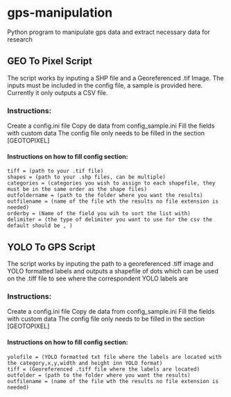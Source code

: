 # gps-manipulation
Python program to manipulate gps data and extract necessary data for research

## GEO To Pixel Script

The script works by inputing a SHP file and a Georeferenced .tif Image.  The inputs must be included in the config file, a sample is provided here.
Currently it only outputs a CSV file.

### Instructions:

Create a config.ini file
Copy de data from config_sample.ini
Fill the fields with custom data
The config file only needs to be filled in the section [GEOTOPIXEL]

#### Instructions on how to fill config section:
```
tiff = (path to your .tif file)
shapes = (path to your .shp files, can be multiple)
categories = (categories you wish to assign to each shapefile, they must be in the same order as the shape files)
outfoldername = (path to the folder where you want the results)
outfilename = (name of the file wth the results no file extension is needed)
orderby = (Name of the field you wih to sort the list with)
delimiter = (the type of delimiter you want to use for the csv the default should be , )
```
## YOLO To GPS Script

The script works by inputing the path to a georeferenced .tiff image and YOLO formatted labels and outputs a shapefile of dots which can be used on the .tiff file to see where the correspondent YOLO labels are

### Instructions:
Create a config.ini file
Copy de data from config_sample.ini
Fill the fields with custom data
The config file only needs to be filled in the section [GEOTOPIXEL]

#### Instructions on how to fill config section:
```
yolofile = (YOLO formatted txt file where the labels are located with the category,x,y,width and height inn YOLO format)
tiff = (Georeferenced .tiff file where the labels are located)
outfolder = (path to the folder where you want the results)
outfilename = (name of the file wth the results no file extension is needed)
```